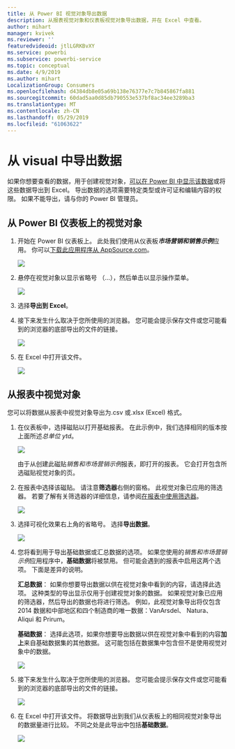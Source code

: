 ```yaml
---
title: 从 Power BI 视觉对象导出数据
description: 从报表视觉对象和仪表板视觉对象导出数据，并在 Excel 中查看。
author: mihart
manager: kvivek
ms.reviewer: ''
featuredvideoid: jtlLGRKBvXY
ms.service: powerbi
ms.subservice: powerbi-service
ms.topic: conceptual
ms.date: 4/9/2019
ms.author: mihart
LocalizationGroup: Consumers
ms.openlocfilehash: d4384db8e05a69b138e76377e7c7b845867fa881
ms.sourcegitcommit: 60dad5aa0d85db790553e537bf8ac34ee3289ba3
ms.translationtype: MT
ms.contentlocale: zh-CN
ms.lasthandoff: 05/29/2019
ms.locfileid: "61063622"
---
```

# <a name="export-data-from-visual"></a>从 visual 中导出数据
如果你想要查看的数据，用于创建视觉对象，[可以在 Power BI 中显示该数据](end-user-show-data.md)或将这些数据导出到 Excel。 导出数据的选项需要特定类型或许可证和编辑内容的权限。 如果不能导出，请与你的 Power BI 管理员。 

## <a name="from-a-visual-on-a-power-bi-dashboard"></a>从 Power BI 仪表板上的视觉对象

1. 开始在 Power BI 仪表板上。 此处我们使用从仪表板***市场营销和销售示例***应用。 你可以[下载此应用程序从 AppSource.com](https://appsource.microsoft.com/en-us/product/power-bi/microsoft-retail-analysis-sample.salesandmarketingsample-preview?flightCodes=e2b06c7a-a438-4d99-9eb6-4324ce87f282)。

    ![](media/end-user-export/power-bi-dashboard.png)

2. 悬停在视觉对象以显示省略号 （...），然后单击以显示操作菜单。

    ![](media/end-user-export/power-bi-dashboard-export-visual.png)

3. 选择**导出到 Excel**。

4. 接下来发生什么取决于您所使用的浏览器。 您可能会提示保存文件或您可能看到的浏览器的底部导出的文件的链接。 

    ![](media/end-user-export/power-bi-export-browser.png)

5. 在 Excel 中打开该文件。  

    ![](media/end-user-export/power-bi-excel.png)


## <a name="from-a-visual-in-a-report"></a>从报表中视觉对象
您可以将数据从报表中视觉对象导出为.csv 或.xlsx (Excel) 格式。 

1. 在仪表板中，选择磁贴以打开基础报表。  在此示例中，我们选择相同的版本按上面所述*总单位 ytd*。 

    ![](media/end-user-export/power-bi-export-report.png)

    由于从创建此磁贴*销售和市场营销示例*报表，即打开的报表。 它会打开包含所选磁贴视觉对象的页。 

2. 在报表中选择该磁贴。 请注意**筛选器**右侧的窗格。 此视觉对象已应用的筛选器。 若要了解有关筛选器的详细信息，请参阅[在报表中使用筛选器](end-user-report-filter.md)。

    ![](media/end-user-export/power-bi-export-filters.png)


3. 选择可视化效果右上角的省略号。 选择**导出数据**。

    ![](media/end-user-export/power-bi-export-report2.png)

4. 您将看到用于导出基础数据或汇总数据的选项。 如果您使用的*销售和市场营销示例*应用程序中，**基础数据**将被禁用。 但可能会遇到的报表中启用这两个选项。 下面是差异的说明。

    **汇总数据**： 如果你想要导出数据以供在视觉对象中看到的内容，请选择此选项。  这种类型的导出显示仅用于创建视觉对象的数据。 如果视觉对象已应用的筛选器，然后导出的数据也将进行筛选。 例如，此视觉对象导出将仅包含 2014 数据和中部地区和四个制造商的唯一数据：VanArsdel、 Natura、 Aliqui 和 Prirum。
  

    **基础数据**： 选择此选项，如果你想要导出数据以供在视觉对象中看到的内容**加上**来自基础数据集的其他数据。  这可能包括在数据集中包含但不是使用视觉对象中的数据。 

    ![](media/end-user-export/power-bi-export-report3.png)

5. 接下来发生什么取决于您所使用的浏览器。 您可能会提示保存文件或您可能看到的浏览器的底部导出的文件的链接。 

    ![](media/end-user-export/power-bi-export-edge.png)


7. 在 Excel 中打开该文件。 将数据导出到我们从仪表板上的相同视觉对象导出的数据量进行比较。 不同之处是此导出中包括**基础数据**。 

    ![](media/end-user-export/power-bi-underlying.png)

